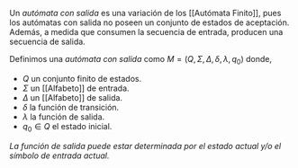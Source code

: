 Un *autómata con salida* es una variación de los [[Autómata Finito]], pues los autómatas con salida no poseen un conjunto de estados de aceptación. Además, a medida que consumen la secuencia de entrada, producen una secuencia de salida.

Definimos una *autómata con salida* como $M=(Q, \Sigma, \Delta, \delta, \lambda, q_0)$ donde,
- $Q$ un conjunto finito de estados.
- $\Sigma$ un [[Alfabeto]] de entrada.
- $\Delta$ un [[Alfabeto]] de salida.
- $\delta$ la función de transición.
- $\lambda$ la función de salida.
- $q_0 \in Q$ el estado inicial.

*La función de salida puede estar determinada por el estado actual y/o el símbolo de entrada actual.*
